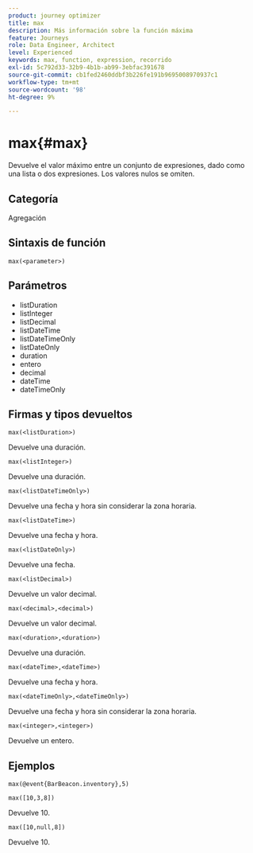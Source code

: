 ```yaml
---
product: journey optimizer
title: max
description: Más información sobre la función máxima
feature: Journeys
role: Data Engineer, Architect
level: Experienced
keywords: max, function, expression, recorrido
exl-id: 5c792d33-32b9-4b1b-ab99-3ebfac391678
source-git-commit: cb1fed2460ddbf3b226fe191b9695008970937c1
workflow-type: tm+mt
source-wordcount: '98'
ht-degree: 9%

---
```


# max{#max}

Devuelve el valor máximo entre un conjunto de expresiones, dado como una lista o dos expresiones. Los valores nulos se omiten.

## Categoría

Agregación

## Sintaxis de función

`max(<parameter>)`

## Parámetros

* listDuration
* listInteger
* listDecimal
* listDateTime
* listDateTimeOnly
* listDateOnly
* duration
* entero
* decimal
* dateTime
* dateTimeOnly

## Firmas y tipos devueltos

`max(<listDuration>)`

Devuelve una duración.

`max(<listInteger>)`

Devuelve una duración.

`max(<listDateTimeOnly>)`

Devuelve una fecha y hora sin considerar la zona horaria.

`max(<listDateTime>)`

Devuelve una fecha y hora.

`max(<listDateOnly>)`

Devuelve una fecha.

`max(<listDecimal>)`

Devuelve un valor decimal.

`max(<decimal>,<decimal>)`

Devuelve un valor decimal.

`max(<duration>,<duration>)`

Devuelve una duración.

`max(<dateTime>,<dateTime>)`

Devuelve una fecha y hora.

`max(<dateTimeOnly>,<dateTimeOnly>)`

Devuelve una fecha y hora sin considerar la zona horaria.

`max(<integer>,<integer>)`

Devuelve un entero.

## Ejemplos

`max(@event{BarBeacon.inventory},5)`

`max([10,3,8])`

Devuelve 10.

`max([10,null,8])`

Devuelve 10.
